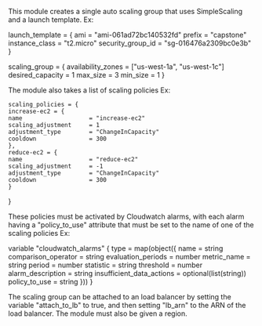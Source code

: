 This module creates a single auto scaling group that uses SimpleScaling and a launch template. 
Ex:

  launch_template = {
    ami = "ami-061ad72bc140532fd" 
    prefix = "capstone"
    instance_class = "t2.micro"
    security_group_id = "sg-016476a2309bc0e3b"
  }

  scaling_group = {
    availability_zones = ["us-west-1a", "us-west-1c"]
    desired_capacity = 1
    max_size = 3
    min_size = 1
  }

  The module also takes a list of scaling policies
  Ex:

    scaling_policies = {
    increase-ec2 = {
    name                   = "increase-ec2"
    scaling_adjustment     = 1
    adjustment_type        = "ChangeInCapacity"
    cooldown               = 300
    },
    reduce-ec2 = {
    name                   = "reduce-ec2"
    scaling_adjustment     = -1
    adjustment_type        = "ChangeInCapacity"
    cooldown               = 300
    }
  }

These policies must be activated by Cloudwatch alarms, with each alarm having a "policy_to_use" attribute that must be set to the name of one of the scaling policies
Ex:

variable "cloudwatch_alarms" {
  type = map(object({
    name = string
    comparison_operator = string
    evaluation_periods = number
    metric_name = string
    period = number
    statistic = string
    threshold = number
    alarm_description = string
    insufficient_data_actions = optional(list(string))
    policy_to_use = string
  }))
}

The scaling group can be attached to an load balancer by setting the variable "attach_to_lb" to true, and then setting "lb_arn" to the ARN of the load balancer.
The module must also be given a region.